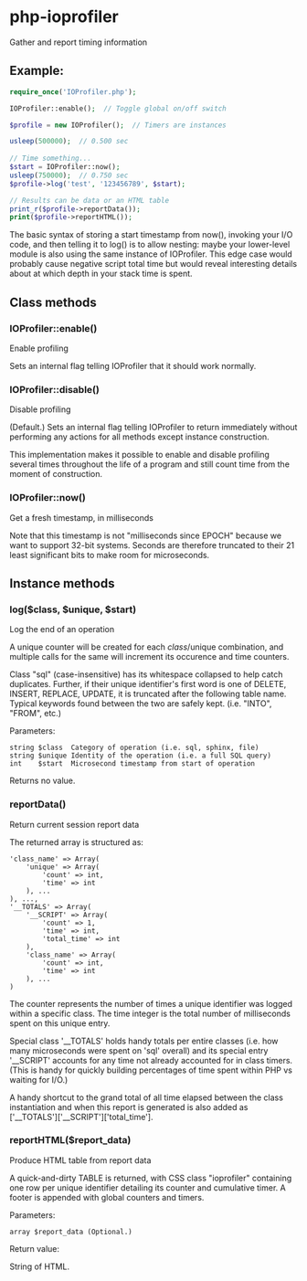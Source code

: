 # php-ioprofiler

Gather and report timing information

## Example:

```php
require_once('IOProfiler.php');

IOProfiler::enable();  // Toggle global on/off switch

$profile = new IOProfiler();  // Timers are instances

usleep(500000);  // 0.500 sec
 
// Time something...
$start = IOProfiler::now();
usleep(750000);  // 0.750 sec
$profile->log('test', '123456789', $start);

// Results can be data or an HTML table
print_r($profile->reportData());
print($profile->reportHTML());
```

The basic syntax of storing a start timestamp from now(), invoking your I/O code, and then telling it to log() is to allow nesting: maybe your lower-level module is also using the same instance of IOProfiler.  This edge case would probably cause negative script total time but would reveal interesting details about at which depth in your stack time is spent.


## Class methods

### IOProfiler::enable()

Enable profiling

Sets an internal flag telling IOProfiler that it should work normally.

### IOProfiler::disable()

Disable profiling

(Default.)  Sets an internal flag telling IOProfiler to return immediately without performing any actions for all methods except instance construction.

This implementation makes it possible to enable and disable profiling several times throughout the life of a program and still count time from the moment of construction.

### IOProfiler::now()

Get a fresh timestamp, in milliseconds

Note that this timestamp is not "milliseconds since EPOCH" because we want to support 32-bit systems.  Seconds are therefore truncated to their 21 least significant bits to make room for microseconds.


## Instance methods

### log($class, $unique, $start)

Log the end of an operation

A unique counter will be created for each $class/$unique combination, and multiple calls for the same will increment its occurence and time counters.

Class "sql" (case-insensitive) has its whitespace collapsed to help catch duplicates.  Further, if their unique identifier's first word is one of DELETE, INSERT, REPLACE, UPDATE, it is truncated after the following table name.  Typical keywords found between the two are safely kept.  (i.e. "INTO", "FROM", etc.)

Parameters:

```
string $class  Category of operation (i.e. sql, sphinx, file)
string $unique Identity of the operation (i.e. a full SQL query)
int    $start  Microsecond timestamp from start of operation
```

Returns no value.

### reportData()

Return current session report data

The returned array is structured as:

```
'class_name' => Array(
    'unique' => Array(
        'count' => int,
        'time' => int
    ), ...
), ...,
'__TOTALS' => Array(
    '__SCRIPT' => Array(
        'count' => 1,
        'time' => int,
        'total_time' => int
    ),
    'class_name' => Array(
        'count' => int,
        'time' => int
    ), ...
)
```

The counter represents the number of times a unique identifier was logged within a specific class.  The time integer is the total number of milliseconds spent on this unique entry.

Special class '__TOTALS' holds handy totals per entire classes (i.e. how many microseconds were spent on 'sql' overall) and its special entry '__SCRIPT' accounts for any time not already accounted for in class timers.  (This is handy for quickly building percentages of time spent within PHP vs waiting for I/O.)

A handy shortcut to the grand total of all time elapsed between the class instantiation and when this report is generated is also added as ['__TOTALS']['__SCRIPT']['total_time'].

### reportHTML($report_data)

Produce HTML table from report data

A quick-and-dirty TABLE is returned, with CSS class "ioprofiler" containing one row per unique identifier detailing its counter and cumulative timer.  A footer is appended with global counters and timers.

Parameters:

```
array $report_data (Optional.)
```

Return value:

String of HTML.
